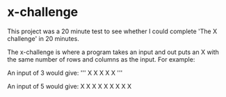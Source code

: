 # x-challenge
This project was a 20 minute test to see whether I could complete 'The X challenge' in 20 minutes.

The x-challenge is where a program takes an input and out puts an X with the same number of rows and columns as the input.
For example:

An input of 3 would give:
'''
X X
 X
X X
'''


An input of 5 would give:
X   X
 X X
  X
 X X
X   X


